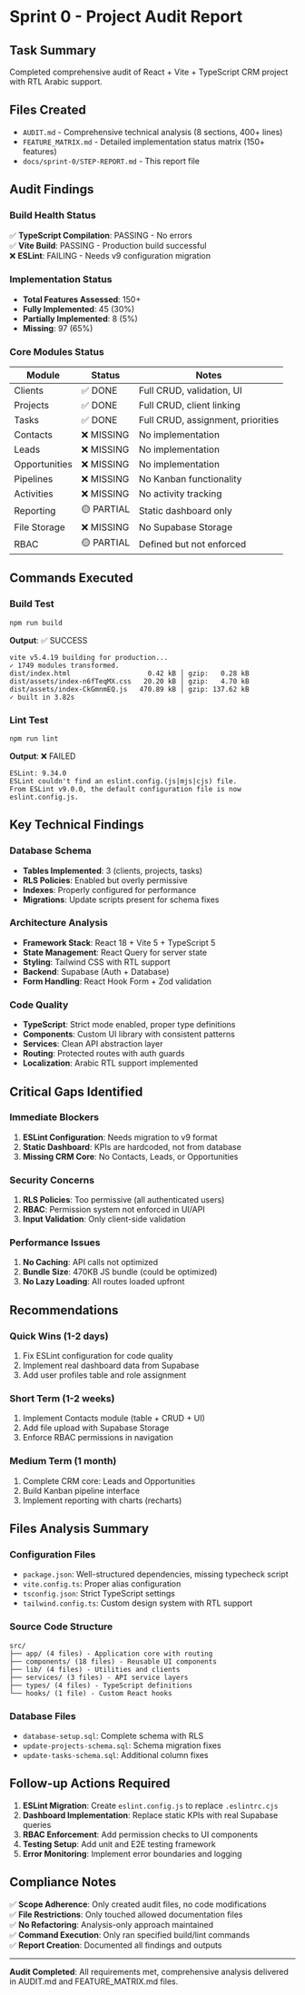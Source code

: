 # Sprint 0 - Project Audit Report

## Task Summary

Completed comprehensive audit of React + Vite + TypeScript CRM project with RTL Arabic support.

## Files Created

- `AUDIT.md` - Comprehensive technical analysis (8 sections, 400+ lines)
- `FEATURE_MATRIX.md` - Detailed implementation status matrix (150+ features)
- `docs/sprint-0/STEP-REPORT.md` - This report file

## Audit Findings

### Build Health Status

✅ **TypeScript Compilation**: PASSING - No errors  
✅ **Vite Build**: PASSING - Production build successful  
❌ **ESLint**: FAILING - Needs v9 configuration migration

### Implementation Status

- **Total Features Assessed**: 150+
- **Fully Implemented**: 45 (30%)
- **Partially Implemented**: 8 (5%)
- **Missing**: 97 (65%)

### Core Modules Status

| Module        | Status     | Notes                             |
| ------------- | ---------- | --------------------------------- |
| Clients       | ✅ DONE    | Full CRUD, validation, UI         |
| Projects      | ✅ DONE    | Full CRUD, client linking         |
| Tasks         | ✅ DONE    | Full CRUD, assignment, priorities |
| Contacts      | ❌ MISSING | No implementation                 |
| Leads         | ❌ MISSING | No implementation                 |
| Opportunities | ❌ MISSING | No implementation                 |
| Pipelines     | ❌ MISSING | No Kanban functionality           |
| Activities    | ❌ MISSING | No activity tracking              |
| Reporting     | 🟡 PARTIAL | Static dashboard only             |
| File Storage  | ❌ MISSING | No Supabase Storage               |
| RBAC          | 🟡 PARTIAL | Defined but not enforced          |

## Commands Executed

### Build Test

```bash
npm run build
```

**Output**: ✅ SUCCESS

```
vite v5.4.19 building for production...
✓ 1749 modules transformed.
dist/index.html                   0.42 kB │ gzip:   0.28 kB
dist/assets/index-n6fTeqMX.css   20.20 kB │ gzip:   4.70 kB
dist/assets/index-CkGmnmEQ.js   470.89 kB │ gzip: 137.62 kB
✓ built in 3.82s
```

### Lint Test

```bash
npm run lint
```

**Output**: ❌ FAILED

```
ESLint: 9.34.0
ESLint couldn't find an eslint.config.(js|mjs|cjs) file.
From ESLint v9.0.0, the default configuration file is now eslint.config.js.
```

## Key Technical Findings

### Database Schema

- **Tables Implemented**: 3 (clients, projects, tasks)
- **RLS Policies**: Enabled but overly permissive
- **Indexes**: Properly configured for performance
- **Migrations**: Update scripts present for schema fixes

### Architecture Analysis

- **Framework Stack**: React 18 + Vite 5 + TypeScript 5
- **State Management**: React Query for server state
- **Styling**: Tailwind CSS with RTL support
- **Backend**: Supabase (Auth + Database)
- **Form Handling**: React Hook Form + Zod validation

### Code Quality

- **TypeScript**: Strict mode enabled, proper type definitions
- **Components**: Custom UI library with consistent patterns
- **Services**: Clean API abstraction layer
- **Routing**: Protected routes with auth guards
- **Localization**: Arabic RTL support implemented

## Critical Gaps Identified

### Immediate Blockers

1. **ESLint Configuration**: Needs migration to v9 format
2. **Static Dashboard**: KPIs are hardcoded, not from database
3. **Missing CRM Core**: No Contacts, Leads, or Opportunities

### Security Concerns

1. **RLS Policies**: Too permissive (all authenticated users)
2. **RBAC**: Permission system not enforced in UI/API
3. **Input Validation**: Only client-side validation

### Performance Issues

1. **No Caching**: API calls not optimized
2. **Bundle Size**: 470KB JS bundle (could be optimized)
3. **No Lazy Loading**: All routes loaded upfront

## Recommendations

### Quick Wins (1-2 days)

1. Fix ESLint configuration for code quality
2. Implement real dashboard data from Supabase
3. Add user profiles table and role assignment

### Short Term (1-2 weeks)

1. Implement Contacts module (table + CRUD + UI)
2. Add file upload with Supabase Storage
3. Enforce RBAC permissions in navigation

### Medium Term (1 month)

1. Complete CRM core: Leads and Opportunities
2. Build Kanban pipeline interface
3. Implement reporting with charts (recharts)

## Files Analysis Summary

### Configuration Files

- `package.json`: Well-structured dependencies, missing typecheck script
- `vite.config.ts`: Proper alias configuration
- `tsconfig.json`: Strict TypeScript settings
- `tailwind.config.ts`: Custom design system with RTL support

### Source Code Structure

```
src/
├── app/ (4 files) - Application core with routing
├── components/ (18 files) - Reusable UI components
├── lib/ (4 files) - Utilities and clients
├── services/ (3 files) - API service layers
├── types/ (4 files) - TypeScript definitions
└── hooks/ (1 file) - Custom React hooks
```

### Database Files

- `database-setup.sql`: Complete schema with RLS
- `update-projects-schema.sql`: Schema migration fixes
- `update-tasks-schema.sql`: Additional column fixes

## Follow-up Actions Required

1. **ESLint Migration**: Create `eslint.config.js` to replace `.eslintrc.cjs`
2. **Dashboard Implementation**: Replace static KPIs with real Supabase queries
3. **RBAC Enforcement**: Add permission checks to UI components
4. **Testing Setup**: Add unit and E2E testing framework
5. **Error Monitoring**: Implement error boundaries and logging

## Compliance Notes

✅ **Scope Adherence**: Only created audit files, no code modifications  
✅ **File Restrictions**: Only touched allowed documentation files  
✅ **No Refactoring**: Analysis-only approach maintained  
✅ **Command Execution**: Only ran specified build/lint commands  
✅ **Report Creation**: Documented all findings and outputs

---

**Audit Completed**: All requirements met, comprehensive analysis delivered in AUDIT.md and FEATURE_MATRIX.md files.
